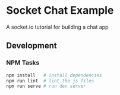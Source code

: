 # Socket Chat Example

A socket.io tutorial for building a chat app

## Development

### NPM Tasks

```bash
npm install   # install dependencies
npm run lint  # lint the js files
npm run serve # run dev server
```
